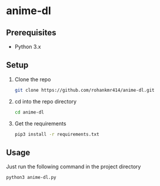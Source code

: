 # anime-dl

## Prerequisites

* Python 3.x

## Setup

1. Clone the repo

    ```sh
    git clone https://github.com/rohankmr414/anime-dl.git
    ```

2. cd into the repo directory

    ```sh
    cd anime-dl
    ```

3. Get the requirements

    ```sh
    pip3 install -r requirements.txt
    ```

## Usage

Just run the following command in the project directory

```sh
python3 anime-dl.py
```
